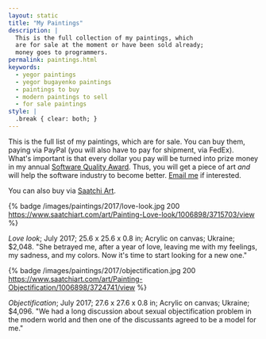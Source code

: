 ```yaml
---
layout: static
title: "My Paintings"
description: |
  This is the full collection of my paintings, which
  are for sale at the moment or have been sold already;
  money goes to programmers.
permalink: paintings.html
keywords:
  - yegor paintings
  - yegor bugayenko paintings
  - paintings to buy
  - modern paintings to sell
  - for sale paintings
style: |
  .break { clear: both; }
---
```


This is the full list of my paintings, which are for sale. You can buy
them, paying via PayPal (you will also have to pay for shipment,
via FedEx). What's important is that
every dollar you pay will be turned into prize money in my annual
[Software Quality Award](/award.html). Thus, you will get a piece
of art _and_ will help the software industry to become better.
[Email me](mailto:paintings@yegor256.com) if interested.

You can also buy via [Saatchi Art](https://www.saatchiart.com/yegor256).

<div class="break"/>

{% badge /images/paintings/2017/love-look.jpg 200 https://www.saatchiart.com/art/Painting-Love-look/1006898/3715703/view %}

_Love look_;
July 2017;
25.6 x 25.6 x 0.8 in;
Acrylic on canvas;
Ukraine;
$2,048.
"She betrayed me, after a year of love, leaving me with my feelings,
my sadness, and my colors. Now it's time to start looking for a new one."

{% badge /images/paintings/2017/objectification.jpg 200 https://www.saatchiart.com/art/Painting-Objectification/1006898/3724741/view %}

_Objectification_;
July 2017;
27.6 x 27.6 x 0.8 in;
Acrylic on canvas;
Ukraine;
$4,096.
"We had a long discussion about sexual objectification problem in the
modern world and then one of the discussants agreed to be a model for me."

